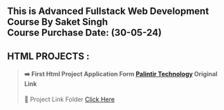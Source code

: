 ## This is Advanced Fullstack Web Development Course By Saket Singh<br> Course Purchase Date: (30-05-24)


## HTML PROJECTS :
>#### :arrow_right: First Html Project Application Form [Palintir Technology](https://jobs.lever.co/palantir/d5ee2dda-9865-4602-8e30-7a9250ea5c5b/apply) Original Link
>:yellow_heart: Project Link Folder [Click Here](https://github.com/DeepakKumarDKN/Mern-Stack-By-Saket-Singh/tree/main/Projects/1st%20HTML%20Project)
